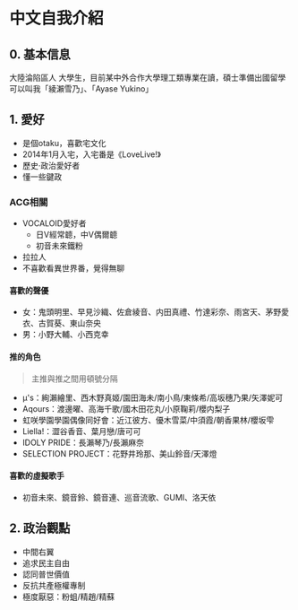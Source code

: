 # 中文自我介紹
## 0. 基本信息
大陸淪陷區人
大學生，目前某中外合作大學理工類專業在讀，碩士準備出國留學
可以叫我「綾瀨雪乃」、「Ayase Yukino」

## 1. 愛好
- 是個otaku，喜歡宅文化
- 2014年1月入宅，入宅番是《LoveLive!》
- 歷史·政治愛好者
- 懂一些鍵政

### ACG相關
- VOCALOID愛好者
  - 日V經常聼，中V偶爾聼
  - 初音未來鐵粉
- 拉拉人
- 不喜歡看異世界番，覺得無聊

#### 喜歡的聲優
- 女：鬼頭明里、早見沙織、佐倉綾音、内田真禮、竹達彩奈、雨宮天、茅野愛衣、古賀葵、東山奈央
- 男：小野大輔、小西克幸

#### 推的角色
> 主推與推之間用頓號分隔
- μ's：絢瀨繪里、西木野真姬/園田海未/南小鳥/東條希/高坂穗乃果/矢澤妮可
- Aqours：渡邊曜、高海千歌/國木田花丸/小原鞠莉/櫻内梨子
- 虹咲學園學園偶像同好會：近江彼方、優木雪菜/中須霞/朝香果林/櫻坂雫
- Liella!：澀谷香音、葉月戀/唐可可
- IDOLY PRIDE：長瀨琴乃/長瀨麻奈
- SELECTION PROJECT：花野井玲那、美山鈴音/天澤燈

#### 喜歡的虛擬歌手
- 初音未來、鏡音鈴、鏡音連、巡音流歌、GUMI、洛天依

## 2. 政治觀點
- 中間右翼
- 追求民主自由
- 認同普世價值
- 反抗共產極權專制
- 極度厭惡：粉蛆/精趙/精蘇
